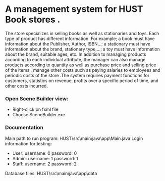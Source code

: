 # A management system for HUST Book stores .
The store specializes in selling books as well as stationaries and toys. Each type of product has different information. For example; a book must have information about the Publisher, Author, ISBN...; a stationary must have information about the brand, stationary type,...; a toy must have information about the brand, suitable ages, etc. In addition to managing products according to each individual attribute, the manager can also manage products according to quantity as well as purchase price and selling price of the items , manage other costs such as paying salaries to employees and periodic costs of the store .The system requires payment functions for customers, statistics on revenue, profits over a specific period of time, and other costs incurred.

### Open Scene Builder view:
- Right-click on fxml file
- Choose SceneBuilder.exe

### Documentation
Main path to run program: HUST\src\main\java\app\Main.java
Login information for testing:
- User: username: 0
	password: 0
- Admin: username: 1
	 password: 1
- Staff: username: 2
	 password: 2

Database files: HUST\src\main\java\app\data
